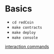 
# Basics
- `cd redCoin`
- `make contracts`
- `make deploy`
- `make console`

[interaction commands](https://www.trufflesuite.com/docs/truffle/quickstart#interacting-with-the-contract)